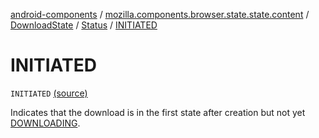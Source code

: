 [android-components](../../../index.md) / [mozilla.components.browser.state.state.content](../../index.md) / [DownloadState](../index.md) / [Status](index.md) / [INITIATED](./-i-n-i-t-i-a-t-e-d.md)

# INITIATED

`INITIATED` [(source)](https://github.com/mozilla-mobile/android-components/blob/master/components/browser/state/src/main/java/mozilla/components/browser/state/state/content/DownloadState.kt#L56)

Indicates that the download is in the first state after creation but not yet [DOWNLOADING](-d-o-w-n-l-o-a-d-i-n-g.md).


